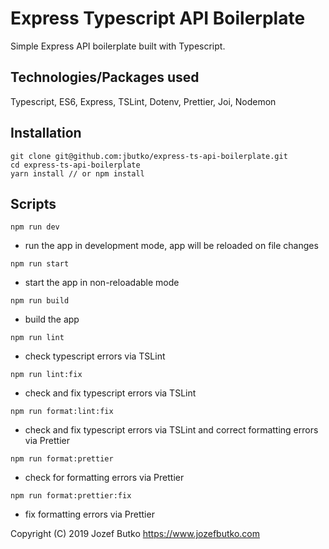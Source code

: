 # Express Typescript API Boilerplate

Simple Express API boilerplate built with Typescript.

## Technologies/Packages used

Typescript, ES6, Express, TSLint, Dotenv, Prettier, Joi, Nodemon

## Installation

```
git clone git@github.com:jbutko/express-ts-api-boilerplate.git
cd express-ts-api-boilerplate
yarn install // or npm install
```

## Scripts

`npm run dev`

- run the app in development mode, app will be reloaded on file changes

`npm run start`

- start the app in non-reloadable mode

`npm run build`

- build the app

`npm run lint`

- check typescript errors via TSLint

`npm run lint:fix`

- check and fix typescript errors via TSLint

`npm run format:lint:fix`

- check and fix typescript errors via TSLint and correct formatting errors via Prettier

`npm run format:prettier`

- check for formatting errors via Prettier

`npm run format:prettier:fix`

- fix formatting errors via Prettier

Copyright (C) 2019 Jozef Butko
https://www.jozefbutko.com
